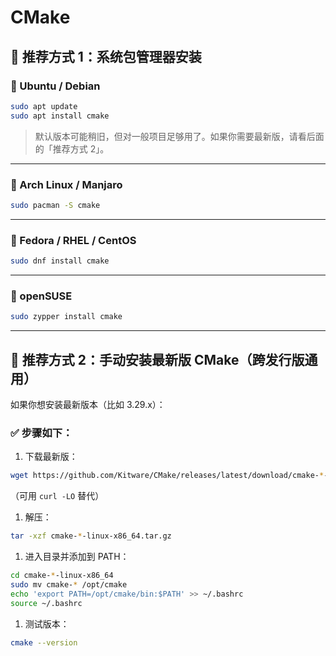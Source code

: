 # CMake

## 🌟 **推荐方式 1：系统包管理器安装**

### 🐧 Ubuntu / Debian

```bash
sudo apt update
sudo apt install cmake
```

> 默认版本可能稍旧，但对一般项目足够用了。如果你需要最新版，请看后面的「推荐方式 2」。

------

### 🐧 Arch Linux / Manjaro

```bash
sudo pacman -S cmake
```

------

### 🐧 Fedora / RHEL / CentOS

```bash
sudo dnf install cmake
```

------

### 🐧 openSUSE

```bash
sudo zypper install cmake
```

------

## 🌟 **推荐方式 2：手动安装最新版 CMake（跨发行版通用）**

如果你想安装最新版本（比如 3.29.x）：

### ✅ 步骤如下：

1. 下载最新版：

```bash
wget https://github.com/Kitware/CMake/releases/latest/download/cmake-*-linux-x86_64.tar.gz
```

（可用 `curl -LO` 替代）

1. 解压：

```bash
tar -xzf cmake-*-linux-x86_64.tar.gz
```

1. 进入目录并添加到 PATH：

```bash
cd cmake-*-linux-x86_64
sudo mv cmake-* /opt/cmake
echo 'export PATH=/opt/cmake/bin:$PATH' >> ~/.bashrc
source ~/.bashrc
```

1. 测试版本：

```bash
cmake --version
```